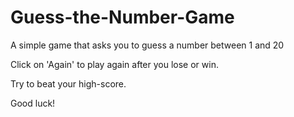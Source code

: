 # Guess-the-Number-Game
A simple game that asks you to guess a number between 1 and 20

Click on 'Again' to play again after you lose or win.

Try to beat your high-score.

Good luck!
